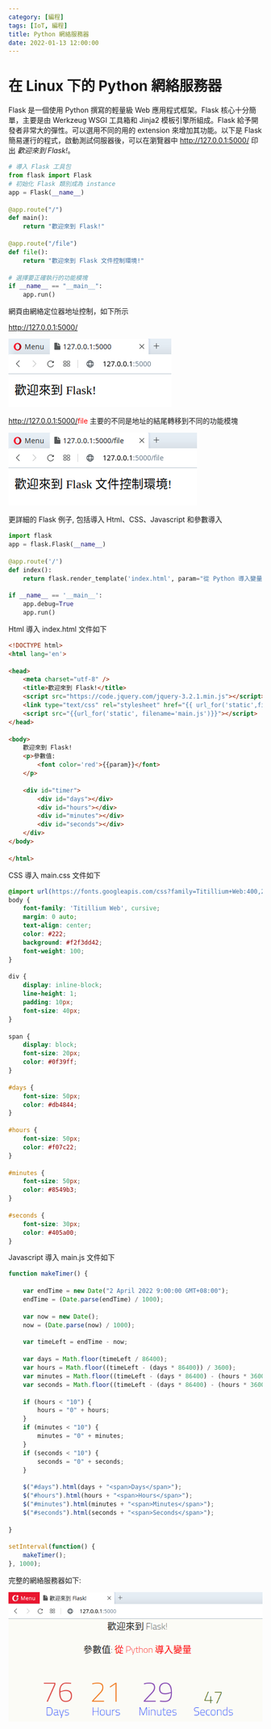 ```yaml
---
category: [編程]
tags: [IoT, 編程]
title: Python 網絡服務器
date: 2022-01-13 12:00:00
---
```


<style>
    table {
        width: 100%;
    }
</style>

# 在 Linux 下的 Python 網絡服務器

Flask 是一個使用 Python 撰寫的輕量級 Web 應用程式框架。Flask 核心十分簡單，主要是由 Werkzeug WSGI 工具箱和 Jinja2 模板引擎所組成。Flask 給予開發者非常大的彈性。可以選用不同的用的 extension 來增加其功能。以下是 Flask 簡易運行的程式，啟動測試伺服器後，可以在瀏覽器中 http://127.0.0.1:5000/ 印出 *歡迎來到 Flask!*。

```python
# 導入 Flask 工具包
from flask import Flask
# 初始化 Flask 類別成為 instance
app = Flask(__name__)

@app.route("/")
def main():
    return "歡迎來到 Flask!"

@app.route("/file")
def file():
    return "歡迎來到 Flask 文件控制環境!"

# 選擇要正確執行的功能模塊
if __name__ == "__main__":
    app.run()
```

網頁由網絡定位器地址控制，如下所示

http://127.0.0.1:5000/

![Alt flask](../assets/img/misc/flask_base.png)

http://127.0.0.1:5000/<font color='red'>file</font> 主要的不同是地址的結尾轉移到不同的功能模塊

![Alt flask](../assets/img/misc/flask_file.png)

更詳細的 Flask 例子, 包括導入 Html、CSS、Javascript 和參數導入

```python
import flask
app = flask.Flask(__name__)

@app.route('/')
def index():
    return flask.render_template('index.html', param="從 Python 導入變量")

if __name__ == '__main__':
    app.debug=True
    app.run()
```

Html 導入 index.html 文件如下

```html
<!DOCTYPE html>
<html lang='en'>

<head>
    <meta charset="utf-8" />
    <title>歡迎來到 Flask!</title>
    <script src="https://code.jquery.com/jquery-3.2.1.min.js"></script>
    <link type="text/css" rel="stylesheet" href="{{ url_for('static',filename='main.css')}}" />
    <script src="{{url_for('static', filename='main.js')}}"></script>
</head>

<body>
    歡迎來到 Flask!
    <p>參數值:
        <font color='red'>{{param}}</font>
    </p>

    <div id="timer">
        <div id="days"></div>
        <div id="hours"></div>
        <div id="minutes"></div>
        <div id="seconds"></div>
    </div>
</body>

</html>
```

CSS 導入 main.css 文件如下

```css
@import url(https://fonts.googleapis.com/css?family=Titillium+Web:400,200,200italic,300,300italic,900,700italic,700,600italic,600,400italic);
body {
    font-family: 'Titillium Web', cursive;
    margin: 0 auto;
    text-align: center;
    color: #222;
    background: #f2f3dd42;
    font-weight: 100;
}

div {
    display: inline-block;
    line-height: 1;
    padding: 10px;
    font-size: 40px;
}

span {
    display: block;
    font-size: 20px;
    color: #0f39ff;
}

#days {
    font-size: 50px;
    color: #db4844;
}

#hours {
    font-size: 50px;
    color: #f07c22;
}

#minutes {
    font-size: 50px;
    color: #8549b3;
}

#seconds {
    font-size: 30px;
    color: #405a00;
}
```

Javascript 導入 main.js 文件如下

```js
function makeTimer() {

    var endTime = new Date("2 April 2022 9:00:00 GMT+08:00");
    endTime = (Date.parse(endTime) / 1000);

    var now = new Date();
    now = (Date.parse(now) / 1000);

    var timeLeft = endTime - now;

    var days = Math.floor(timeLeft / 86400);
    var hours = Math.floor((timeLeft - (days * 86400)) / 3600);
    var minutes = Math.floor((timeLeft - (days * 86400) - (hours * 3600)) / 60);
    var seconds = Math.floor((timeLeft - (days * 86400) - (hours * 3600) - (minutes * 60)));

    if (hours < "10") {
        hours = "0" + hours;
    }
    if (minutes < "10") {
        minutes = "0" + minutes;
    }
    if (seconds < "10") {
        seconds = "0" + seconds;
    }

    $("#days").html(days + "<span>Days</span>");
    $("#hours").html(hours + "<span>Hours</span>");
    $("#minutes").html(minutes + "<span>Minutes</span>");
    $("#seconds").html(seconds + "<span>Seconds</span>");

}

setInterval(function() {
    makeTimer();
}, 1000);
```

完整的網絡服務器如下:

![Alt flask](../assets/img/misc/flask_sample.png)